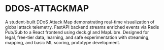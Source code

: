 # DDOS-ATTACKMAP
A student-built DDoS Attack Map demonstrating real-time visualization of global attack telemetry. FastAPI backend streams enriched events via Redis Pub/Sub to a React frontend using deck.gl and MapLibre. Designed for legal, free-tier data, learning, and safe experimentation with streaming, mapping, and basic ML scoring, prototype development.
